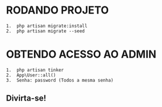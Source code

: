 # RODANDO PROJETO
    1.  php artisan migrate:install
    2.  php artisan migrate --seed

# OBTENDO ACESSO AO ADMIN
    1.  php artisan tinker
    2.  App\User::all()
    3.  Senha: password (Todos a mesma senha)

## Divirta-se!
